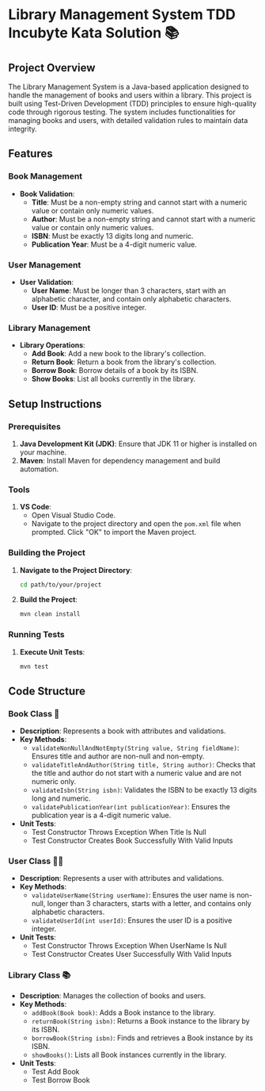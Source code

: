 # Library Management System TDD Incubyte Kata Solution 📚

## Project Overview

The Library Management System is a Java-based application designed to handle the management of books and users within a library. This project is built using Test-Driven Development (TDD) principles to ensure high-quality code through rigorous testing. The system includes functionalities for managing books and users, with detailed validation rules to maintain data integrity.

## Features

### Book Management

- **Book Validation**:
  - **Title**: Must be a non-empty string and cannot start with a numeric value or contain only numeric values.
  - **Author**: Must be a non-empty string and cannot start with a numeric value or contain only numeric values.
  - **ISBN**: Must be exactly 13 digits long and numeric.
  - **Publication Year**: Must be a 4-digit numeric value.

### User Management

- **User Validation**:
  - **User Name**: Must be longer than 3 characters, start with an alphabetic character, and contain only alphabetic characters.
  - **User ID**: Must be a positive integer.

### Library Management

- **Library Operations**:
  - **Add Book**: Add a new book to the library's collection.
  - **Return Book**: Return a book from the library's collection.
  - **Borrow Book**: Borrow details of a book by its ISBN.
  - **Show Books**: List all books currently in the library.

## Setup Instructions

### Prerequisites

1. **Java Development Kit (JDK)**: Ensure that JDK 11 or higher is installed on your machine.
2. **Maven**: Install Maven for dependency management and build automation.

### Tools

1. **VS Code**:
   - Open Visual Studio Code.
   - Navigate to the project directory and open the `pom.xml` file when prompted. Click "OK" to import the Maven project.

### Building the Project

1. **Navigate to the Project Directory**:
    ```bash
    cd path/to/your/project
    ```
2. **Build the Project**:
    ```bash
    mvn clean install
    ```

### Running Tests

1. **Execute Unit Tests**:
    ```bash
    mvn test
    ```

## Code Structure

### Book Class 📖

- **Description**: Represents a book with attributes and validations.
- **Key Methods**:
  - `validateNonNullAndNotEmpty(String value, String fieldName)`: Ensures title and author are non-null and non-empty.
  - `validateTitleAndAuthor(String title, String author)`: Checks that the title and author do not start with a numeric value and are not numeric only.
  - `validateIsbn(String isbn)`: Validates the ISBN to be exactly 13 digits long and numeric.
  - `validatePublicationYear(int publicationYear)`: Ensures the publication year is a 4-digit numeric value.
- **Unit Tests**:
  - Test Constructor Throws Exception When Title Is Null
  - Test Constructor Creates Book Successfully With Valid Inputs

### User Class 🧑‍💼

- **Description**: Represents a user with attributes and validations.
- **Key Methods**:
  - `validateUserName(String userName)`: Ensures the user name is non-null, longer than 3 characters, starts with a letter, and contains only alphabetic characters.
  - `validateUserId(int userId)`: Ensures the user ID is a positive integer.
- **Unit Tests**:
  - Test Constructor Throws Exception When UserName Is Null
  - Test Constructor Creates User Successfully With Valid Inputs

### Library Class 📚

- **Description**: Manages the collection of books and users.
- **Key Methods**:
  - `addBook(Book book)`: Adds a Book instance to the library.
  - `returnBook(String isbn)`: Returns a Book instance to the library by its ISBN.
  - `borrowBook(String isbn)`: Finds and retrieves a Book instance by its ISBN.
  - `showBooks()`: Lists all Book instances currently in the library.
- **Unit Tests**:
  - Test Add Book
  - Test Borrow Book
